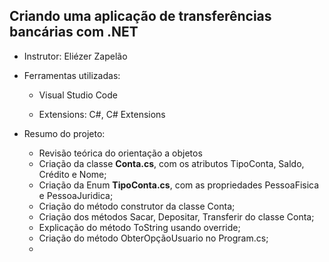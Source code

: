 ## Criando uma aplicação de transferências bancárias com .NET

- Instrutor: Eliézer Zapelão



- Ferramentas utilizadas:

  - Visual Studio Code

  - Extensions: C#, C# Extensions

    

- Resumo do projeto:

  - Revisão teórica do orientação a objetos
  - Criação da classe **Conta.cs**, com os atributos TipoConta, Saldo, Crédito e Nome;
  - Criação da Enum **TipoConta.cs**, com as propriedades PessoaFisica e PessoaJuridica;
  - Criação do método construtor da classe Conta;
  - Criação dos métodos Sacar, Depositar, Transferir do classe Conta;
  - Explicação do método ToString usando override;
  - Criação do método ObterOpçãoUsuario no Program.cs;
  - 

  